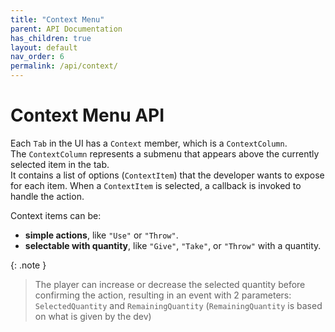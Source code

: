```yaml
---
title: "Context Menu"
parent: API Documentation
has_children: true
layout: default
nav_order: 6
permalink: /api/context/
---
```


# Context Menu API

Each `Tab` in the UI has a `Context` member, which is a `ContextColumn`.  
The `ContextColumn` represents a submenu that appears above the currently selected item in the tab.  
It contains a list of options (`ContextItem`) that the developer wants to expose for each item.
When a `ContextItem` is selected, a callback is invoked to handle the action.

Context items can be:
- **simple actions**, like `"Use"` or `"Throw"`.
- **selectable with quantity**, like `"Give"`, `"Take"`, or `"Throw"` with a quantity.  

{: .note }
> The player can increase or decrease the selected quantity before confirming the action, resulting in an event with 2 parameters: `SelectedQuantity` and `RemainingQuantity` (`RemainingQuantity` is based on what is given by the dev)